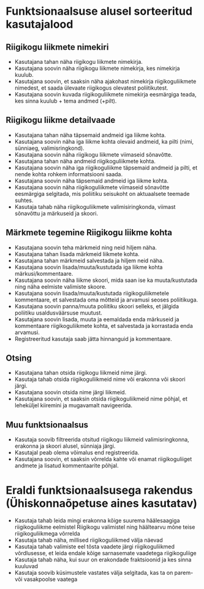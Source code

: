 # Funktsionaalsuse alusel sorteeritud kasutajalood

## Riigikogu liikmete nimekiri

- Kasutajana tahan näha riigikogu liikmete nimekirja.
- Kasutajana soovin näha riigikogu liikmete nimekirja, kes nimekirja kuulub.
- Kasutajana soovin, et saaksin näha ajakohast nimekirja riigikoguliikmete nimedest, et saada ülevaate riigikogus olevatest poliitikutest.  
- Kasutajana soovin kuvada riigikoguliikmete nimekirja eesmärgiga teada, kes sinna kuulub + tema andmed (+pilt).

## Riigikogu liikme detailvaade

- Kasutajana tahan näha täpsemaid andmeid iga liikme kohta.
- Kasutajana soovin näha iga liikme kohta olevaid andmeid, ka pilti (nimi, sünniaeg, valimisringkond).
- Kasutajana soovin näha riigikogu liikmete viimaseid sõnavõtte.
- Kasutajana tahan näha andmeid riigikoguliikmete kohta.
- Kasutajana soovin näha iga riigikoguliikme täpsemaid andmeid ja pilti, et nende kohta rohkem informatsiooni saada. 
- Kasutajana soovin näha täpsemaid andmeid iga liikme kohta.
- Kasutajana soovin näha riigikoguliikmete viimaseid sõnavõtte eesmärgiga selgitada, mis poliitiku seisukoht on aktuaalsete teemade suhtes.
- Kasutaja tahab näha riigikoguliikmete valimisiringkonda, viimast sõnavõttu ja märkuseid ja skoori.   

## Märkmete tegemine Riigikogu liikme kohta

- Kasutajana soovin teha märkmeid ning neid hiljem näha.
- Kasutajana tahan lisada märkmeid liikmete kohta.
- Kasutajana tahan märkmeid salvestada ja hiljem neid näha.
- Kasutajana soovin lisada/muuta/kustutada iga liikme kohta märkusi/kommentaare.
- Kasutajana soovin näha liikme skoori, mida saan ise ka muuta/kustutada ning näha eelmiste valimiste skoore. 
- Kasutajana soovin lisada/muuta/kustutada riigikoguliikmetele kommentaare, et salvestada oma mõtteid ja arvamusi seoses poliitikuga.
- Kasutajana soovin panna/muuta poliitiku skoori selleks, et jälgida poliitiku usaldusväärsuse muutust. 
- Kasutajana soovin lisada, muuta ja eemaldada enda märkuseid ja kommentaare riigikoguliikmete kohta, et salvestada ja korrastada enda arvamusi.  
- Registreeritud kasutaja saab jätta hinnanguid ja kommentaare. 

## Otsing

- Kasutajana tahan otsida riigikogu liikmeid nime järgi.
- Kasutaja tahab otsida riigikoguliikmeid nime või erakonna või skoori järgi.  
- Kasutajana soovin otsida nime järgi liikmeid.
- Kasutajana soovin, et saaksin otsida riigikoguliikmeid nime põhjal, et leheküljel kiiremini ja mugavamalt navigeerida.  

## Muu funktsionaalsus

- Kasutaja soovib filtreerida otsitud riigikogu liikmeid valimisringkonna, erakonna ja skoori alusel, sünniaja järgi.   
- Kasutajal peab olema võimalus end registreerida.  
- Kasutajana soovin, et saaksin võrrelda kahte või enamat riigikoguliiget andmete ja lisatud kommentaarite põhjal. 

# Eraldi funktsionaalsusega rakendus (Ühiskonnaõpetuse aines kasutatav)

- Kasutaja tahab leida mingi erakonna kõige suurema häälesaagiga riigikoguliikme eelmistel Riigikogu valimistel ning häältearvu mõne teise riigikoguliikmega võrrelda
- Kasutaja tahab näha, millised riigikoguliikmed välja näevad
- Kasutaja tahab valimiste eel tõsta vaadete järgi riigikoguliikmed võrdlusesse, et leida endale kõige sarnasemate vaadetega riigikoguliige
- Kasutaja tahab näha, kui suur on erakondade fraktsioonid ja kes sinna kuuluvad
- Kasutaja soovib küsimustele vastates välja selgitada, kas ta on parem- või vasakpoolse vaatega

